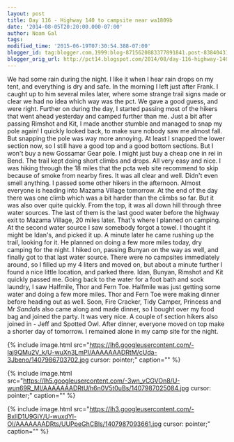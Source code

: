 ```yaml
---
layout: post
title: Day 116 - Highway 140 to campsite near wa1809b
date: '2014-08-05T20:20:00.000-07:00'
author: Noam Gal
tags:
modified_time: '2015-06-19T07:30:54.388-07:00'
blogger_id: tag:blogger.com,1999:blog-8715620883377891841.post-8384043183203043993
blogger_orig_url: http://pct14.blogspot.com/2014/08/day-116-highway-140-to-campsite-near.html
---
```


 We had some rain during the night. I like it when I hear rain drops on my tent, and everything is dry and
 safe.
 In the morning I left just after Frank. I caught up to him several miles later, where some strange trail
 signs made or clear we had no idea which way was the pct. We gave a good guess, and were right.
 Further on
 during the day, I started passing most of the hikers that went ahead yesterday and camped further than me.
 Just
 a bit after passing Rimshot and Kit, I made another stumble and managed to snap my pole again! I quickly looked
 back, to make sure nobody saw me almost fall. But snapping the pole was way more annoying. At least I snapped the
 lower section now, so I still have a good top and a good bottom sections. But I won't buy a new Gossamar Gear pole.
 I might just buy a cheap one in rei in Bend.
 The trail kept doing short climbs and drops. All very easy and
 nice. I was hiking through the 18 miles that the pcta web site recommend to skip because of smoke from nearby fires.
 It was all clear and well. Didn't even smell anything.
 I passed some other hikers in the afternoon. Almost
 everyone is heading into Mazama Village tomorrow.
 At the end of the day there was one climb which was a bit
 harder than the climbs so far. But it was also over quite quickly. From the top, it was all down hill through three
 water sources. The last of them is the last good water before the highway exit to Mazama Village, 20 miles later.
 That's where I planned on camping.
 At the second water source I saw somebody forgot a towel. I thought it might
 be Idan's, and picked it up. A minute later he came rushing up the trail, looking for it. He planned on doing a few
 more miles today, dry camping for the night.
 I hiked on, passing Bunyan on the way as well, and finally got to
 that last water source. There were no campsites immediately around, so I filled up my 4 liters and moved on, but
 about a minute further I found a nice little location, and parked there. Idan, Bunyan, Rimshot and Kit quickly
 passed me.
 Going back to the water for a foot bath and sock laundry, I saw Halfmile, Thor and Fern Toe.
 Halfmile was just getting some water and doing a few more miles. Thor and Fern Toe were making dinner before heading
 out as well.
 Soon, Fire Cracker, Tidy Camper, Princess and Mr _Sandals_ also came along and made dinner,
 so I bought over my food bag and joined the party. It was very nice. A couple of section hikers also joined in -
 Jeff and Spotted Owl.
 After dinner, everyone moved on top make a shorter day of tomorrow. I remained alone in
 my camp site for the night.

 
{% include image.html src="https://lh6.googleusercontent.com/-Iaj9QMu2V_k/U-wuXn3LmPI/AAAAAAADRtM/cUda-3Jbeno/1407986703702.jpg cursor: pointer;" caption="" %}

 
{% include image.html src="https://lh5.googleusercontent.com/-3wn_vCGVOn8/U-wun69R_MI/AAAAAAADRtU/h6n0V5t0uBs/1407987025084.jpg cursor: pointer;" caption="" %}

 
{% include image.html src="https://lh3.googleusercontent.com/-BxlID1U9GiY/U-wuxdYl-OI/AAAAAAADRts/UUPpeGhCBls/1407987093661.jpg cursor: pointer;" caption="" %}

